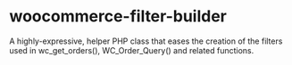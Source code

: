 # woocommerce-filter-builder
A highly-expressive, helper PHP class that eases the creation of the filters used in wc_get_orders(), WC_Order_Query() and related functions.
